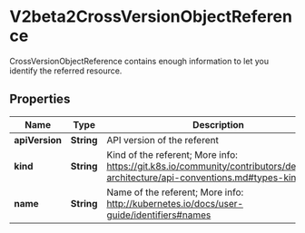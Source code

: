 

# V2beta2CrossVersionObjectReference

CrossVersionObjectReference contains enough information to let you identify the referred resource.
## Properties

Name | Type | Description | Notes
------------ | ------------- | ------------- | -------------
**apiVersion** | **String** | API version of the referent |  [optional]
**kind** | **String** | Kind of the referent; More info: https://git.k8s.io/community/contributors/devel/sig-architecture/api-conventions.md#types-kinds\&quot; | 
**name** | **String** | Name of the referent; More info: http://kubernetes.io/docs/user-guide/identifiers#names | 



